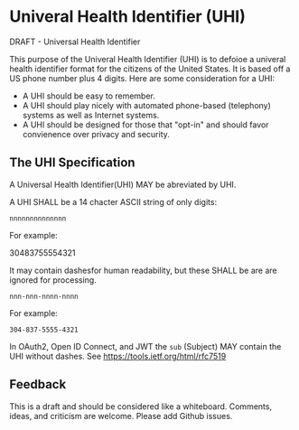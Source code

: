 # Univeral Health Identifier (UHI)
DRAFT - Universal Health Identifier 

This purpose of the Univeral Health Identifier (UHI) is to defoioe a univeral health identifier format for the citizens of the United States.  It is based off a US phone number plus 4 digits. Here are some consideration for a UHI:

* A UHI should be easy to remember.
* A UHI should play nicely with automated phone-based (telephony) systems as well as Internet systems.
* A UHI should be designed for those that "opt-in" and should favor convienence over privacy and security.

The UHI Specification
---------------------

A Universal Health Identifier(UHI) MAY be abreviated by UHI. 

A UHI SHALL be a 14 chacter ASCII string of only digits:

    nnnnnnnnnnnnnn

For example:
  
  30483755554321

It may contain dashesfor human readability, but these SHALL be are are ignored for processing.
    
    nnn-nnn-nnnn-nnnn
    
For example:

    304-837-5555-4321
    

In OAuth2, Open ID Connect, and JWT the `sub` (Subject) MAY contain the UHI without dashes. See https://tools.ietf.org/html/rfc7519



Feedback
--------

This is a draft and should be considered like a whiteboard. Comments, ideas, and criticism are welcome. Please add Github issues.
